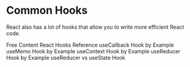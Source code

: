 # Common Hooks

React also has a lot of hooks that allow you to write more efficient React code.

<ResourceGroupTitle>Free Content</ResourceGroupTitle>
<BadgeLink colorScheme='blue' badgeText='Official Docs' href='https://reactjs.org/docs/hooks-reference.html#usereducer'>React Hooks Reference</BadgeLink>
<BadgeLink colorScheme='yellow' badgeText='Read' href='https://www.robinwieruch.de/react-usecallback-hook/'>useCallback Hook by Example</BadgeLink>
<BadgeLink colorScheme='yellow' badgeText='Read' href='https://www.robinwieruch.de/react-usememo-hook/'>useMemo Hook by Example</BadgeLink>
<BadgeLink colorScheme='yellow' badgeText='Read' href='https://www.robinwieruch.de/react-usecontext-hook/'>useContext Hook by Example</BadgeLink>
<BadgeLink colorScheme='yellow' badgeText='Read' href='https://www.robinwieruch.de/react-usereducer-hook/'>useReducer Hook by Example</BadgeLink>
<BadgeLink colorScheme='yellow' badgeText='Read' href='https://www.robinwieruch.de/react-usereducer-vs-usestate/'>useReducer vs useState Hook</BadgeLink>
